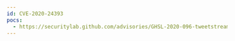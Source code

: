```yaml
---
id: CVE-2020-24393
pocs:
  - https://securitylab.github.com/advisories/GHSL-2020-096-tweetstream-tweetstream
---
```

